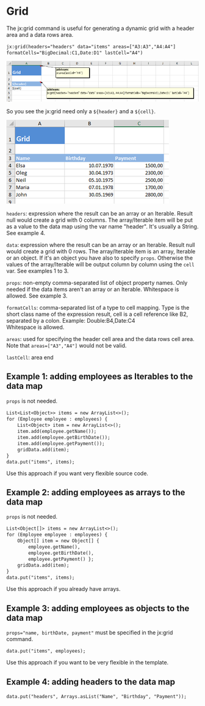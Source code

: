 # Grid

The jx:grid command is useful for generating a dynamic grid with a header area and a data rows area.

```
jx:grid(headers="headers" data="items" areas=["A3:A3","A4:A4"] formatCells="BigDecimal:C1,Date:D1" lastCell="A4")
```

![template](img/grid-1.png)

So you see the jx:grid need only a `${header}` and a `${cell}`.

![result](img/grid-2.png)

`headers`: expression where the result can be an array or an Iterable. Result null would create a grid with 0 columns.
The array/Iterable item will be put as a value to the data map using the var name "header". It's usually a String. See example 4.

`data`: expression where the result can be an array or an Iterable. Result null would create a grid with 0 rows.
The array/Iterable item is an array, Iterable or an object. If it's an object you have also to specify `props`. Otherwise
the values of the array/Iterable will be output column by column using the `cell` var. See examples 1 to 3.

`props`: non-empty comma-separated list of object property names. Only needed if the data items aren't an array or an Iterable.
Whitespace is allowed.
See example 3.

`formatCells`: comma-separated list of a type to cell mapping. Type is the short class name of the expression result,
cell is a cell reference like B2, separated by a colon. Example: Double:B4,Date:C4 <br/>
Whitespace is allowed.

`areas`: used for specifying the header cell area and the data rows cell area. Note that `areas=["A3","A4"]` would not be valid.

`lastCell`: area end

## Example 1: adding employees as Iterables to the data map

`props` is not needed.

```
List<List<Object>> items = new ArrayList<>();
for (Employee employee : employees) {
    List<Object> item = new ArrayList<>();
    item.add(employee.getName());
    item.add(employee.getBirthDate());
    item.add(employee.getPayment());
    gridData.add(item);
}
data.put("items", items);
```

Use this approach if you want very flexible source code.

## Example 2: adding employees as arrays to the data map

`props` is not needed.

```
List<Object[]> items = new ArrayList<>();
for (Employee employee : employees) {
    Object[] item = new Object[] {
        employee.getName(),
        employee.getBirthDate(),
        employee.getPayment() };
    gridData.add(item);
}
data.put("items", items);
```

Use this approach if you already have arrays.

## Example 3: adding employees as objects to the data map

`props="name, birthDate, payment"` must be specified in the jx:grid command.

```
data.put("items", employees);
```

Use this approach if you want to be very flexible in the template.

## Example 4: adding headers to the data map

```
data.put("headers", Arrays.asList("Name", "Birthday", "Payment"));
```
